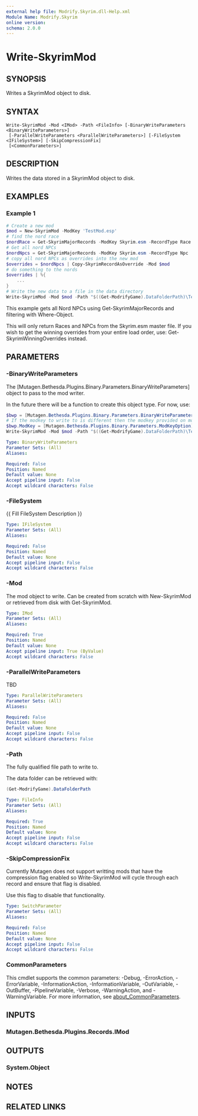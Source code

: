 ```yaml
---
external help file: Modrify.Skyrim.dll-Help.xml
Module Name: Modrify.Skyrim
online version:
schema: 2.0.0
---
```


# Write-SkyrimMod

## SYNOPSIS
Writes a SkyrimMod object to disk.

## SYNTAX

```
Write-SkyrimMod -Mod <IMod> -Path <FileInfo> [-BinaryWriteParameters <BinaryWriteParameters>]
 [-ParallelWriteParameters <ParallelWriteParameters>] [-FileSystem <IFileSystem>] [-SkipCompressionFix]
 [<CommonParameters>]
```

## DESCRIPTION
Writes the data stored in a SkyrimMod object to disk.

## EXAMPLES

### Example 1
```powershell
# Create a new mod
$mod = New-SkyrimMod -ModKey 'TestMod.esp'
# find the nord race
$nordRace = Get-SkyrimMajorRecords -ModKey Skyrim.esm -RecordType Race | Where-Object {$_.EditorID -eq 'NordRace'}
# Get all nord NPCs
$nordNpcs = Get-SkyrimMajorRecords -ModKey Skyrim.esm -RecordType Npc | Where-Object {$_.Race -eq $nordRace}
# copy all nord NPCs as overrides into the new mod
$overrides = $nordNpcs | Copy-SkyrimRecordAsOverride -Mod $mod
# do something to the nords
$overrides | %{
    ...
}
# Write the new data to a file in the data directory
Write-SkyrimMod -Mod $mod -Path "$((Get-ModrifyGame).DataFolderPath)\TestMod.esp"
```

This example gets all Nord NPCs using Get-SkyrimMajorRecords and filtering with Where-Object.

This will only return Races and NPCs from the Skyrim.esm master file. If you wish to get the winning overrides from your entire load order, use: Get-SkyrimWinningOverrides instead.

## PARAMETERS

### -BinaryWriteParameters
The [Mutagen.Bethesda.Plugins.Binary.Parameters.BinaryWriteParameters] object to pass to the mod writer.

In the future there will be a function to create this object type. For now, use:

```powershell
$bwp = [Mutagen.Bethesda.Plugins.Binary.Parameters.BinaryWriteParameters]::new()
# If the modkey to write to is different then the modkey provided on mod creation, ignore that error
$bwp.ModKey = [Mutagen.Bethesda.Plugins.Binary.Parameters.ModKeyOption]::NoCheck
Write-SkyrimMod -Mod $mod -Path "$((Get-ModrifyGame).DataFolderPath)\TestMod.esp"
```

```yaml
Type: BinaryWriteParameters
Parameter Sets: (All)
Aliases:

Required: False
Position: Named
Default value: None
Accept pipeline input: False
Accept wildcard characters: False
```

### -FileSystem
{{ Fill FileSystem Description }}

```yaml
Type: IFileSystem
Parameter Sets: (All)
Aliases:

Required: False
Position: Named
Default value: None
Accept pipeline input: False
Accept wildcard characters: False
```

### -Mod
The mod object to write. Can be created from scratch with New-SkyrimMod or retrieved from disk with Get-SkyrimMod.

```yaml
Type: IMod
Parameter Sets: (All)
Aliases:

Required: True
Position: Named
Default value: None
Accept pipeline input: True (ByValue)
Accept wildcard characters: False
```

### -ParallelWriteParameters
TBD

```yaml
Type: ParallelWriteParameters
Parameter Sets: (All)
Aliases:

Required: False
Position: Named
Default value: None
Accept pipeline input: False
Accept wildcard characters: False
```

### -Path
The fully qualified file path to write to.

The data folder can be retrieved with:

```powershell
(Get-ModrifyGame).DataFolderPath
```

```yaml
Type: FileInfo
Parameter Sets: (All)
Aliases:

Required: True
Position: Named
Default value: None
Accept pipeline input: False
Accept wildcard characters: False
```

### -SkipCompressionFix
Currently Mutagen does not support writting mods that have the compression flag enabled so Write-SkyrimMod will cycle through each record and ensure that flag is disabled.

Use this flag to disable that functionality.

```yaml
Type: SwitchParameter
Parameter Sets: (All)
Aliases:

Required: False
Position: Named
Default value: None
Accept pipeline input: False
Accept wildcard characters: False
```

### CommonParameters
This cmdlet supports the common parameters: -Debug, -ErrorAction, -ErrorVariable, -InformationAction, -InformationVariable, -OutVariable, -OutBuffer, -PipelineVariable, -Verbose, -WarningAction, and -WarningVariable. For more information, see [about_CommonParameters](http://go.microsoft.com/fwlink/?LinkID=113216).

## INPUTS

### Mutagen.Bethesda.Plugins.Records.IMod

## OUTPUTS

### System.Object
## NOTES

## RELATED LINKS
